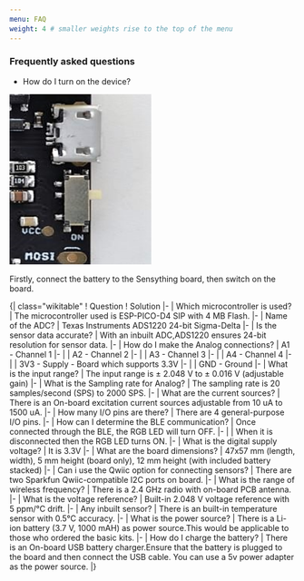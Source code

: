 ```yaml
---
menu: FAQ
weight: 4 # smaller weights rise to the top of the menu
---
```


### Frequently asked questions

* How do I turn on the device?

 <img width="250" height="300" src="images/switch button.jpg"> 

Firstly, connect the battery to the Sensything board, then switch on the board.

{| class="wikitable"
! Question
! Solution
|-
| Which microcontroller is used?
| The microcontroller used is ESP-PICO-D4 SIP with 4 MB Flash.
|-
| Name of the ADC?
| Texas Instruments ADS1220 24-bit Sigma-Delta
|-
| Is the sensor data accurate?
| With an inbuilt ADC,ADS1220 ensures 24-bit resolution for sensor data.
|-
| How do I make the Analog connections?
| A1 - Channel 1
|-
| 
| A2 - Channel 2
|-
| 
| A3 - Channel 3
|-
| 
| A4 - Channel 4
|-
| 
| 3V3 - Supply - Board which supports 3.3V
|-
| 
| GND - Ground
|-
| What is the input range?
| The input range is ± 2.048 V to ± 0.016 V (adjustable gain)
|-
| What is the Sampling  rate for Analog?
| The sampling rate is 20 samples/second (SPS) to 2000 SPS.
|-
| What are the current sources?
| There is an On-board excitation current sources adjustable from 10 uA to 1500 uA.
|-
| How many I/O pins are there?
| There are 4 general-purpose I/O pins.
|-
| How can I determine the BLE communication?
| Once connected through the BLE, the RGB LED will turn OFF.
|-
| 
| When it is disconnected then the RGB LED turns ON.
|-
| What is the digital supply voltage?
| It is 3.3V
|-
| What are the board dimensions?
| 47x57 mm (length, width),  5 mm height (board only),  12 mm height (with included battery stacked)
|-
| Can i use the Qwiic option for connecting sensors?
| There are two Sparkfun Qwiic-compatible I2C ports on board.
|-
| What is the range of wireless frequency?
| There is a 2.4 GHz radio with on-board PCB antenna.
|-
| What is the voltage reference?
| Built-in 2.048 V voltage reference with 5 ppm/°C drift.
|-
| Any inbuilt sensor?
| There is an built-in temperature sensor with 0.5°C accuracy.
|-
| What is the power source?
| There is a Li-ion battery (3.7 V, 1000 mAH) as power source.This would be applicable to those who ordered the basic kits.
|-
| How do I charge the battery?
| There is an On-board USB battery charger.Ensure that the battery is plugged to the board and then connect the USB cable.  You can use a 5v power adapter as the power source.
|}

